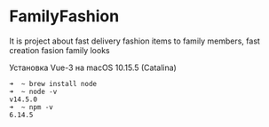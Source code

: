 # FamilyFashion

It is project about fast delivery fashion items to family members, fast creation fasion family looks

Установка Vue-3 на macOS 10.15.5 (Catalina)

```
➜  ~ brew install node
➜  ~ node -v
v14.5.0
➜  ~ npm -v
6.14.5
```

